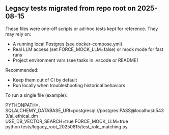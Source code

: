 Legacy tests migrated from repo root on 2025-08-15
-------------------------------------------------

These files were one-off scripts or ad-hoc tests kept for reference. They may rely on:
- A running local Postgres (see docker-compose.yml)
- Real LLM access (set FORCE_MOCK_LLM=false) or mock mode for fast runs
- Project environment vars (see tasks in .vscode or README)

Recommended:
- Keep them out of CI by default
- Run locally when troubleshooting historical behaviors

To run a single file (example):

  PYTHONPATH=. SQLALCHEMY_DATABASE_URI=postgresql://postgres:PASS@localhost:5433/ai_ethical_dm \
  USE_DB_VECTOR_SEARCH=true FORCE_MOCK_LLM=true \
  python tests/legacy_root_20250815/test_role_matching.py
